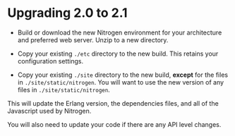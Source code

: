 # Upgrading 2.0 to 2.1
  
*  Build or download the new Nitrogen environment for your architecture and
   preferred web server. Unzip to a new directory.

*  Copy your existing `./etc` directory to the new build. This retains your
   configuration settings.

*  Copy your existing `./site` directory to the new build, **except** for the
   files in `./site/static/nitrogen`. You will want to use the new version of
   any files in `./site/static/nitrogen`.

This will update the Erlang version, the dependencies files, and all of the
Javascript used by Nitrogen. 
   
You will also need to update your code if there are any API level changes.
